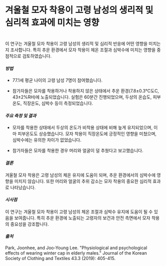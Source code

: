 ﻿
# 겨울철 모자 착용이 고령 남성의 생리적 및 심리적 효과에 미치는 영향   
　   
이 연구는 겨울철 모자 착용이 고령 남성의 생리적 및 심리적 반응에 어떤 영향을 미치는지 조사합니다. 특히 추운 환경에서 모자 착용이 체온 조절과 심박수에 미치는 영향을 중점적으로 검토하였습니다. 

#### ***방법*** 

 - 77.1세 평균 나이의 고령 남성 7명이 참여했습니다. 

 - 참가자들은 모자를 착용하거나 착용하지 않은 상태에서 추운 환경(7.8±0.3℃도C, 43±2%RH)에 노출되었습니다. 실험은 60분간 진행되었으며, 두상의 온습도, 피부온도, 직장온도, 심박수 등이 측정되었습니다. 

#### ***주요 측정 및 결과*** 
- 모자를 착용한 상태에서 두상의 온도가 비착용 상태에 비해 높게 유지되었으며, 이마 피부온도도 상승했습니다. 모자 착용이 직장온도에 긍정적인 영향을 미쳤으며, 심박수에는 유의한 차이가 없었습니다. 


- 참가자들은 모자를 착용한 경우 머리와 얼굴이 덜 추웠다고 보고했습니다. 

#### ***결론***    
겨울철 모자 착용은 고령 남성의 체온 유지에 도움이 되며, 추운 환경에서의 심박수에 영향을 미치지 않습니다. 또한 머리와 얼굴의 추위 감소는 모자 착용의 중요한 심리적 효과로 나타났습니다. 

#### ***시사점***     
이 연구는 겨울철 모자 착용이 고령 남성의 체온 조절과 심박수 유지에 도움이 될 수 있음을 보여줍니다. 특히 추운 환경에 노출되는 고령자의 보건과 안전 측면에서 모자 착용의 중요성을 강조합니다.

#### ***출처***    
Park, Joonhee, and Joo-Young Lee. "Physiological and psychological effects of wearing winter cap in elderly males." Journal of the Korean Society of Clothing and Textiles 43.3 (2019): 405-415.
<!--stackedit_data:
eyJoaXN0b3J5IjpbLTI1NzUwMjI3MSw0NTY2MzQ5XX0=
-->